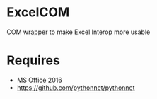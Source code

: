 # ExcelCOM
COM wrapper to make Excel Interop more usable

# Requires
* MS Office 2016
* https://github.com/pythonnet/pythonnet
